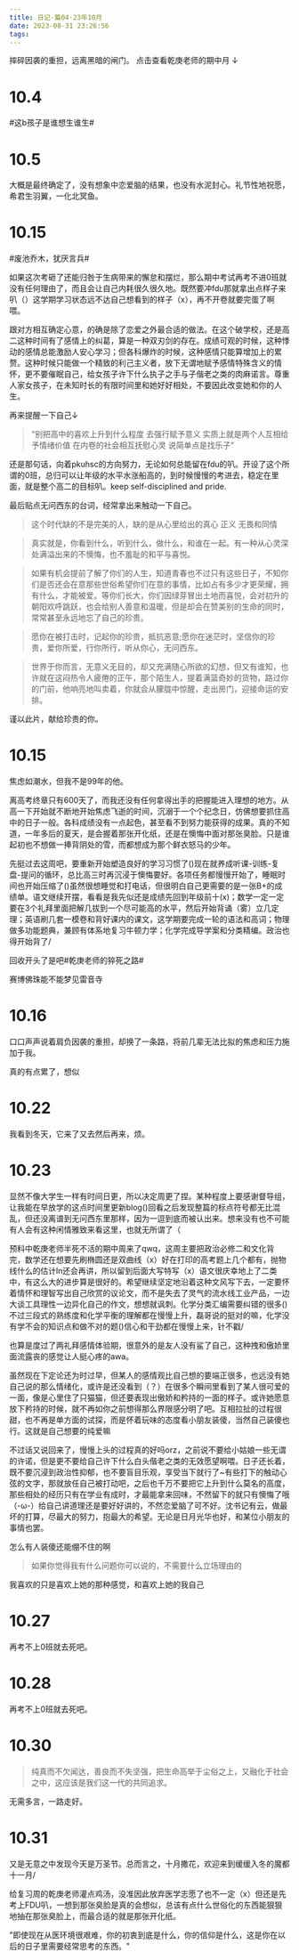 ```yaml
---
title: 日记·篇04·23年10月
date: 2023-08-31 23:26:56
tags:
---
```

摔碎因袭的重担，远离黑暗的闸门。
点击查看乾庚老师的期中月 ↓

<!--more-->

# 10.4

#这b孩子是谁想生谁生#

# 10.5

大概是最终确定了，没有想象中恋爱脑的结果，也没有水泥封心。礼节性地祝愿，希君生羽翼，一化北冥鱼。

# 10.15

#废池乔木，犹厌言兵#

如果这次考砸了还能归咎于生病带来的懈怠和摆烂，那么期中考试再考不进0班就没有任何理由了，而且会让自己内耗很久很久地。既然要冲fdu那就拿出点样子来叭（）这学期学习状态远不达自己想看到的样子（x），再不开卷就要完蛋了啊喂。

跟对方相互确定心意，的确是除了恋爱之外最合适的做法。在这个破学校，还是高二这种时间有了感情上的纠葛，算是一种双刃剑的存在。成绩可观的时候，这种悸动的感情总能激励人安心学习；但各科爆炸的时候，这种感情只能算增加上的累赘。这种时候只能做一个精致的利己主义者，放下无谓地赋予感情特殊含义的情怀，更不要催眠自己，给女孩子许下什么执子之手与子偕老之类的肉麻诺言。尊重人家女孩子，在未知时长的有限时间里和她好好相处，不要因此改变她和你的人生。

再来提醒一下自己↓

>“别把高中的喜欢上升到什么程度 去强行赋予意义 实质上就是两个人互相给予情绪价值 在内卷的社会相互抚慰心灵 说简单点是找乐子”

还是那句话，向着pkuhsc的方向努力，无论如何总能留在fdu的叭。开设了这个所谓的0班，总归可以让年级的水平水涨船高的，到时候慢慢的考进去，稳定在里面，就是整个高二的目标叭。keep self-disciplined and pride.

最后贴点无问西东的台词，经常拿出来触动一下自己。

>这个时代缺的不是完美的人，缺的是从心里给出的真心 正义 无畏和同情

>真实就是，你看到什么，听到什么，做什么，和谁在一起。有一种从心灵深处满溢出来的不懊悔，也不羞耻的和平与喜悦。

>如果有机会提前了解了你们的人生，知道青春也不过只有这些日子，不知你们是否还会在意那些世俗希望你们在意的事情，比如占有多少才更荣耀，拥有什么，才能被爱。等你们长大，你们因绿芽冒出土地而喜悦，会对初升的朝阳欢呼跳跃，也会给别人善意和温暖，但是却会在赞美别的生命的同时，常常甚至永远地忘了自己的珍贵。

>愿你在被打击时，记起你的珍贵，抵抗恶意;愿你在迷茫时，坚信你的珍贵，爱你所爱，行你所行，听从你心，无问西东。

>世界于你而言，无意义无目的，却又充满随心所欲的幻想，但又有谁知，也许就在这闷热令人疲倦的正午，那个陌生人，提着满篮奇妙的货物，路过你的门前，他响亮地叫卖着，你就会从朦胧中惊醒，走出房门，迎接命运的安排。

谨以此片，献给珍贵的你。

# 10.15

焦虑如潮水，但我不是99年的他。

离高考终章只有600天了，而我还没有任何拿得出手的把握能进入理想的地方。从高一下开始就不断地开始焦虑飞逝的时间，沉溺于一个个纪念日，仿佛想要抓住高中的日子一般。各科成绩没有一点起色，甚至看不到努力能获得的成果。真的不知道，一年多后的夏天，是会握着那张开化纸，还是在懊悔中面对那张臭脸。只是谁起初也不想做一捧背阴处的雪，而都想成为那个鲜衣怒马的少年。

先挺过去这周吧，要重新开始塑造良好的学习习惯了()现在就养成听课-训练-复盘-提问的循环，总比高三时再沉浸于懊悔要好。各项任务都慢慢开始了，睡眠时间也开始压缩了()虽然很想睡觉和打电话，但很明白自己更需要的是一张B+的成绩单。语文继续开摆，看看是我先似还是成绩先回到年级前十(x)；数学一定一定要在3个礼拜里面把解几拔到一个尽可能高的水平，然后开始背诵（雾）立几定理；英语刷几套一模卷和背好课内的课文，这学期要完成一轮的语法和高词；物理做多功能题典，兼顾有体系地复习牛顿力学；化学完成导学案和分类精编。政治也得开始背了/

回收开头了是吧#乾庚老师的猝死之路#

赛博佛珠能不能梦见雷音寺

# 10.16

口口声声说着肩负因袭的重担，却换了一条路，将前几辈无法比拟的焦虑和压力施加于我。

真的有点累了，想似

# 10.22

我看到冬天，它来了又去然后再来，烦。

# 10.23

显然不像大学生一样有时间日更，所以决定周更了捏。某种程度上要感谢督导组，让我能在早放学的这点时间里更新blog()回看之后发现整篇的标点符号都无比混乱，但还没离谱到无问西东里那样，因为一逗到底而被认出来。想来没有也不可能有人会有这种闲情雅致来看这里，也就无所谓了（

预料中乾庚老师半死不活的期中周来了qwq，这周主要把政治必修二和文化背完，数学还在想要先刷椭圆还是双曲线（x）好在打印的高考题上几个都有，抛物线什么的估计ln还会再讲，所以留到后面大写特写（x）语文很庆幸地上了二类中，有这么大的进步算是很好的。希望继续坚定地沿着这种文风写下去，一定要怀着情怀和理智写出自己欣赏的议论文，而不是失去了灵气的流水线工业产品，一边大谈工具理性一边异化自己的作文，想想就讽刺。化学分类汇编需要纠错的很多()不过三段式的熟练度和化学平衡的理解都在慢慢上升，磊哥说的挺对的嘛，化学没有学不会的知识点和做不对的题()信心和干劲都在慢慢上来，针不戳/

也算是度过了两礼拜感情体验期，很意外的是友人没有鲨了自己，这种拽和傲娇里面流露丧的感觉让人挺心疼的awa。

虽然现在下定论还为时过早，但某人的感情观比自己想的要端正很多，也远没有她自己说的那么情绪化，或许是还没看到（？）在很多个瞬间里看到了某人很可爱的一面，像是心里住了只猫猫，但还要表现出傲娇和矜持的一面的样子。或许她愿意放下矜持的时候，就不再如你之前想得那么界限感分明了吧。互相拉扯的过程很甜，也不再是单方面的试探，而是怀着玩味的态度看小朋友装傻，当然自己装傻也行。这就是自己想要的纯爱嘛

不过话又说回来了，慢慢上头的过程真的好吗orz，之前说不要给小姑娘一些无谓的许诺，但是更不要给自己许下什么白头偕老之类的无效愿望啊喂。日子还长着，既不要沉浸到政治性抑郁，也不要盲目乐观，享受当下就行了~有些打下的触动心弦的文字，那就放任自己被打动吧，之后也千万不要把它上升到什么莫名的高度，那些相处的经历只有在学业有成时，才最能拿来回味，不然留下的就只有懊悔了哦（-ω-）给自己讲道理还是要好好讲的，不然恋爱脑了可不好。沈书记有云，做最坏的打算，尽最大的努力，抱最大的希望。无论是日月光华也好，和某位小朋友的事情也罢。

怎么有人装傻还能绷不住的啊

>如果你觉得我有什么问题你可以说的，不需要什么立场理由的

我喜欢的只是喜欢上她的那种感觉，和喜欢上她的我自己

# 10.27

再考不上0班就去死吧。

# 10.28

再考不上0班就去死吧。

# 10.30

>纯真而不欠闻达，善良而不失坚强，把生命高举于尘俗之上，又融化于社会之中，这应该是我们这一代的共同追求。

无需多言，一路走好。

# 10.31

又是无意之中发现今天是万圣节。总而言之，十月撒花，欢迎来到缓缓入冬的魔都十一月/

给复习周的乾庚老师灌点鸡汤，没准因此放弃医学志愿了也不一定（x）但还是先考上FDU叭，一想到那张臭脸是真的会想似，总该有点什么世俗化的东西能狠狠地抽在那张臭脸上，而最合适的就是那张开化纸。

"即使现在从医环境很艰难，你的初衷到底是什么，你的信仰是什么，这是你在以后的日子里需要经常思考的东西。"